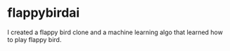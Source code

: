 # flappybirdai
I created a flappy bird clone and a machine learning algo that learned how to play flappy bird.
